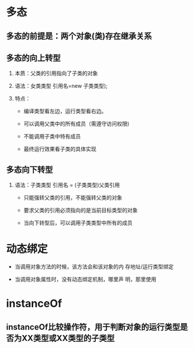 # 多态

## 多态的前提是：两个对象(类)存在继承关系

## 多态的向上转型

1. 本质：父类的引用指向了子类的对象

2. 语法：女类类型 引用名=new 子类类型);

3. 特点：

   - 编译类型看左边，运行类型看右边。

   - 可以调用父类中的所有成员（需遵守访问权限)
   - 不能调用子类中特有成员
   - 最终运行效果看子类的具体实现

## 多态向下转型

1. 语法：子类类型 引用名 = (子类类型)父类引用

   - 只能强转父类的引用，不能强转父类的对象

   - 要求父类的引用必须指向的是当前目标类型的对象

   - 当向下转型后，可以调用子类类型中所有的成员

# 动态绑定

- 当调用对象方法的时候，该方法会和该对象的内
  存地址/运行类型绑定

- 当调用对象属性时，没有动态绑定机制，哪里声
  明，那里使用

# instanceOf

## instanceOf比较操作符，用于判断对象的运行类型是否为XX类型或XX类型的子类型

